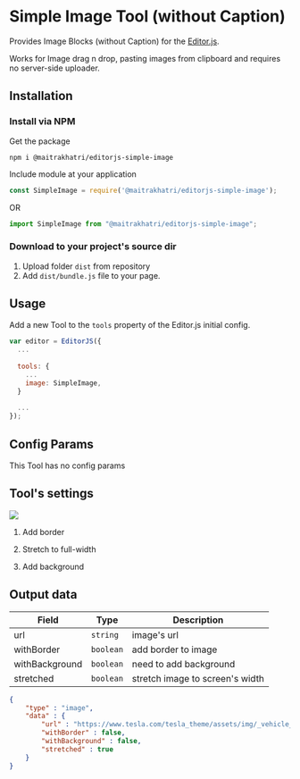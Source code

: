 # Simple Image Tool (without Caption)

Provides Image Blocks (without Caption) for the [Editor.js](https://editorjs.io).

Works for Image drag n drop, pasting images from clipboard and requires no server-side uploader.

## Installation

### Install via NPM

Get the package

```shell
npm i @maitrakhatri/editorjs-simple-image
```

Include module at your application

```javascript
const SimpleImage = require('@maitrakhatri/editorjs-simple-image');
```

OR

```javascript
import SimpleImage from "@maitrakhatri/editorjs-simple-image";
```

### Download to your project's source dir

1. Upload folder `dist` from repository
2. Add `dist/bundle.js` file to your page.

## Usage

Add a new Tool to the `tools` property of the Editor.js initial config.

```javascript
var editor = EditorJS({
  ...
  
  tools: {
    ...
    image: SimpleImage,
  }
  
  ...
});
```

## Config Params

This Tool has no config params

## Tool's settings

![](https://capella.pics/c74cdeec-3405-48ac-a960-f784188cf9b4.jpg)

1. Add border

2. Stretch to full-width

3. Add background

## Output data

| Field          | Type      | Description                     |
| -------------- | --------- | ------------------------------- |
| url            | `string`  | image's url                     |
| withBorder     | `boolean` | add border to image             |
| withBackground | `boolean` | need to add background          |
| stretched      | `boolean` | stretch image to screen's width |


```json
{
    "type" : "image",
    "data" : {
        "url" : "https://www.tesla.com/tesla_theme/assets/img/_vehicle_redesign/roadster_and_semi/roadster/hero.jpg",
        "withBorder" : false,
        "withBackground" : false,
        "stretched" : true
    }
}
```
